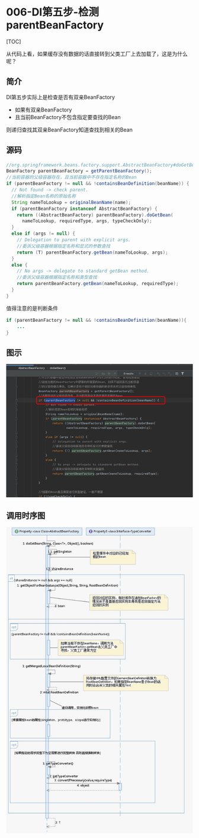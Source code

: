 # 006-DI第五步-检测parentBeanFactory

[TOC]

从代码上看，如果缓存没有数据的话直接转到父类工厂上去加载了，这是为什么呢？

## 简介

DI第五步实际上是检查是否有双亲BeanFactory

- 如果有双亲BeanFactory
- 且当前BeanFactory不包含指定要查找的Bean

则递归查找其双亲BeanFactory知道查找到相关的Bean

## 源码

```java
//org.springframework.beans.factory.support.AbstractBeanFactory#doGetBean		
BeanFactory parentBeanFactory = getParentBeanFactory();
//当前容器的父级容器存在，且当前容器中不存在指定名称的Bean
if (parentBeanFactory != null && !containsBeanDefinition(beanName)) {
  // Not found -> check parent.
  //解析指定Bean名称的原始名称
  String nameToLookup = originalBeanName(name);
  if (parentBeanFactory instanceof AbstractBeanFactory) {
    return ((AbstractBeanFactory) parentBeanFactory).doGetBean(
      nameToLookup, requiredType, args, typeCheckOnly);
  }
  else if (args != null) {
    // Delegation to parent with explicit args.
    //委派父级容器根据指定名称和显式的参数查找
    return (T) parentBeanFactory.getBean(nameToLookup, args);
  }
  else {
    // No args -> delegate to standard getBean method.
    //委派父级容器根据指定名称和类型查找
    return parentBeanFactory.getBean(nameToLookup, requiredType);
  }
}
```

值得注意的是判断条件

```java
if (parentBeanFactory != null && !containsBeanDefinition(beanName)){
	...
}
```

## 图示

![image-20200929211813368](../../assets/image-20200929211813368.png)

## 调用时序图







![image-20200922192538797](../../assets/image-20200922192538797.png)